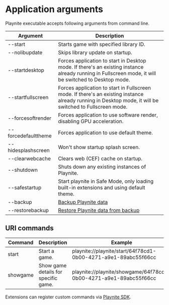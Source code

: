 Application arguments
=====================

Playnite executable accepts following arguments from command line.

| Argument | Description | 
| -- | -- |
| --start <gameId> | Starts game with specified library ID. | 
| --nolibupdate | Skips library update on startup. |
| --startdesktop | Forces application to start in Desktop mode. If there's an existing instance already running in Fullscreen mode, it will be switched to Desktop mode. |
| --startfullscreen | Forces application to start in Fullscreen mode. If there's an existing instance already running in Desktop mode, it will be switched to Fullscreen mode. | |
| --forcesoftrender | Forces application to use software render, disabling GPU acceleration. |
| --forcedefaulttheme | Forces application to use default theme. |
| --hidesplashscreen | Won't show startup splash screen. |
| --clearwebcache | Clears web (CEF) cache on startup. |
| --shutdown | Shuts down any existing instances of Playnite. |
| --safestartup | Start playnite in Safe Mode, only loading built-in extensions and using default theme. |
| --backup | [Backup Playnite data](backup.md) |
| --restorebackup | [Restore Playnite data from backup](backup.md) |

URI commands
---------------------

| Command | Description | Example |
| -- | -- | -- |
| start | Start a game. | playnite://playnite/start/64f78cd1-0b00-4271-a9e1-89abc55f66cc |
| showgame | Show game details for specific game. | playnite://playnite/showgame/64f78cd1-0b00-4271-a9e1-89abc55f66cc |

Extensions can register custom commands via [Playnite SDK](../tutorials/extensions/uriSupport.md).